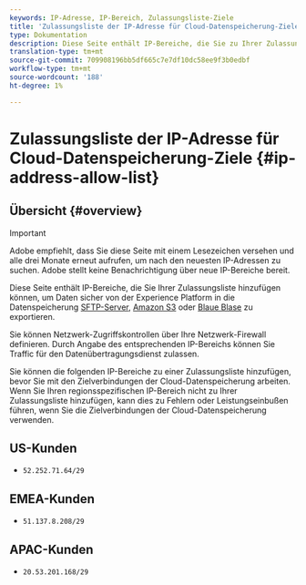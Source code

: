 ```yaml
---
keywords: IP-Adresse, IP-Bereich, Zulassungsliste-Ziele
title: 'Zulassungsliste der IP-Adresse für Cloud-Datenspeicherung-Ziele '
type: Dokumentation
description: Diese Seite enthält IP-Bereiche, die Sie zu Ihrer Zulassungsliste hinzufügen können, um Daten sicher von der Experience Platform auf Ihren SFTP-Server, Amazon S3 oder die Azurblase-Datenspeicherung zu exportieren.
translation-type: tm+mt
source-git-commit: 709908196bb5df665c7e7df10dc58ee9f3b0edbf
workflow-type: tm+mt
source-wordcount: '188'
ht-degree: 1%

---
```



# Zulassungsliste der IP-Adresse für Cloud-Datenspeicherung-Ziele {#ip-address-allow-list}

## Übersicht {#overview}

>[!IMPORTANT]
>
> Adobe empfiehlt, dass Sie diese Seite mit einem Lesezeichen versehen und alle drei Monate erneut aufrufen, um nach den neuesten IP-Adressen zu suchen. Adobe stellt keine Benachrichtigung über neue IP-Bereiche bereit.

Diese Seite enthält IP-Bereiche, die Sie Ihrer Zulassungsliste hinzufügen können, um Daten sicher von der Experience Platform in die Datenspeicherung [SFTP-Server](./sftp.md), [Amazon S3](./amazon-s3.md) oder [Blaue Blase](./azure-blob.md) zu exportieren.

Sie können Netzwerk-Zugriffskontrollen über Ihre Netzwerk-Firewall definieren. Durch Angabe des entsprechenden IP-Bereichs können Sie Traffic für den Datenübertragungsdienst zulassen.

Sie können die folgenden IP-Bereiche zu einer Zulassungsliste hinzufügen, bevor Sie mit den Zielverbindungen der Cloud-Datenspeicherung arbeiten. Wenn Sie Ihren regionsspezifischen IP-Bereich nicht zu Ihrer Zulassungsliste hinzufügen, kann dies zu Fehlern oder Leistungseinbußen führen, wenn Sie die Zielverbindungen der Cloud-Datenspeicherung verwenden.

## US-Kunden

* `52.252.71.64/29`

## EMEA-Kunden

* `51.137.8.208/29`

## APAC-Kunden

* `20.53.201.168/29`